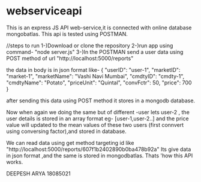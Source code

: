 # webserviceapi

This is an express JS API web-service,it is connected with online database mongobatlas.
This api is tested using POSTMAN.

//steps to run
1-)Download or clone the repository
2-)run app using command- "node server.js"
3-)In the POSTMAN send a user data using POST method of url "http://localhost:5000/reports"

the data in body is in json format like-
  { 
"userID": "user-1",
 "marketID": "market-1",
 "marketName": "Vashi Navi Mumbai",
 "cmdtyID": "cmdty-1",
 "cmdtyName": "Potato",
 "priceUnit": "Quintal",
 "convFctr": 50,
 "price": 700
  }
  
  after sending this data using POST method it stores in a mongodb database.
  
  Now when again we doing the same but of different -user lets user-2 ,
  the user details is stored in an array format eg- [user-1,user-2..]
  and the price value will updated to the mean values of these two users (first connvert using conversing factor),and stored in database.
  
  We can read data using get method targeting id like "http://localhost:5000/reports/607f1b2402890b0ba478b92a"
  Its give data in json format ,and the same is stored in mongodbatlas.
  Thats 'how this API works.
  
  DEEPESH ARYA
  18085021
  

